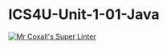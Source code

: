 # ICS4U-Unit-1-01-Java

[![Mr Coxall's Super Linter](https://github.com/Curtis-Edwards/ICS4U-Unit-1-01-Java/workflows/Mr%20Coxall's%20Super%20Linter/badge.svg)](https://github.com/Curtis-Edwards/ICS4U-Unit-1-01-Java/actions/)
